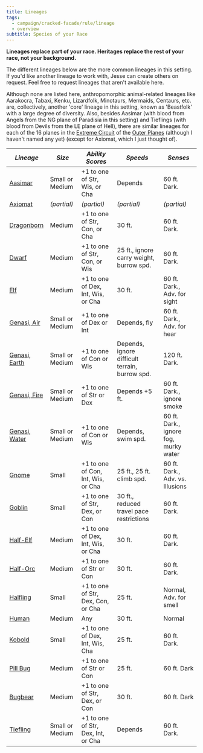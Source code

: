 ```yaml
---
title: Lineages
tags:
  - campaign/cracked-facade/rule/lineage
  - overview
subtitle: Species of your Race
---
```


**Lineages replace part of your race. Heritages replace the rest of your race, not your background.**

The different lineages below are the more common lineages in this setting. If you'd like another lineage to work with, Jesse can create others on request. Feel free to request lineages that aren't available here.

Although none are listed here, anthropomorphic animal-related lineages like Aarakocra, Tabaxi, Kenku, Lizardfolk, Minotaurs, Mermaids, Centaurs, etc. are, collectively, another 'core' lineage in this setting, known as 'Beastfolk' with a large degree of diversity. Also, besides Aasimar (with blood from Angels from the NG plane of Paradisia in this setting) and Tieflings (with blood from Devils from the LE plane of Hell), there are similar lineages for each of the 16 planes in the [Extreme Circuit](../../../place/plane/outer/extreme/index.md) of the [Outer Planes](../../../place/plane/outer/index.md) (although I haven't named any yet) (except for Axiomat, which I just thought of).

| ***Lineage***                    | ***Size***      | ***Ability Scores***               | ***Speeds***                                   | ***Senses***                          |
| -------------------------------- | --------------- | ---------------------------------- | ---------------------------------------------- | ------------------------------------- |
| [Aasimar](aasimar.md)            | Small or Medium | +1 to one of Str, Wis, or Cha      | Depends                                        | 60 ft. Dark.                          |
| [Axiomat](axiomat.md)            | *(partial)*     | *(partial)*                        | *(partial)*                                    | *(partial)*                           |
| [Dragonborn](dragonborn.md)      | Medium          | +1 to one of Str, Con, or Cha      | 30 ft.                                         | 60 ft. Dark.                          |
| [Dwarf](dwarf.md)                | Medium          | +1 to one of Str, Con, or Wis      | 25 ft., ignore carry weight, burrow spd.       | 60 ft. Dark.                          |
| [Elf](elf.md)                    | Medium          | +1 to one of Dex, Int, Wis, or Cha | 30 ft.                                         | 60 ft. Dark., Adv. for sight          |
| [Genasi, Air](genasi-air.md)     | Small or Medium | +1 to one of Dex or Int            | Depends, fly                                   | 60 ft. Dark., Adv. for hear           |
| [Genasi, Earth](genasi-earth.md) | Small or Medium | +1 to one of Con or Wis            | Depends, ignore difficult terrain, burrow spd. | 120 ft. Dark.                         |
| [Genasi, Fire](genasi-fire.md)   | Small or Medium | +1 to one of Str or Dex            | Depends +5 ft.                                 | 60 ft. Dark., ignore smoke            |
| [Genasi, Water](genasi-water.md) | Small or Medium | +1 to one of Con or Wis            | Depends, swim spd.                             | 60 ft. Dark., ignore fog, murky water |
| [Gnome](gnome.md)                | Small           | +1 to one of Con, Int, Wis, or Cha | 25 ft., 25 ft. climb spd.                      | 60 ft. Dark., Adv. vs. Illusions      |
| [Goblin](goblin.md)              | Small           | +1 to one of Str, Dex, or Con      | 30 ft., reduced travel pace restrictions       | 60 ft. Dark.                          |
| [Half-Elf](half-elf.md)          | Medium          | +1 to one of Dex, Int, Wis, or Cha | 30 ft.                                         | 60 ft. Dark.                          |
| [Half-Orc](half-orc.md)          | Medium          | +1 to one of Str or Con            | 30 ft.                                         | 60 ft. Dark.                          |
| [Halfling](halfling.md)          | Small           | +1 to one of Str, Dex, Con, or Cha | 25 ft.                                         | Normal, Adv. for smell                |
| [Human](human.md)                | Medium          | Any                                | 30 ft.                                         | Normal                                |
| [Kobold](kobold.md)              | Small           | +1 to one of Dex, Int, Wis, Cha    | 25 ft.                                         | 60 ft. Dark.                          |
| [Pill Bug](pill-bug.md)          | Medium          | +1 to one of Str or Con            | 25 ft.                                         | 60 ft. Dark                           |
| [Bugbear](bugbear.md)            | Medium          | +1 to one of Str, Dex, or Con      | 30 ft.                                         | 60 ft. Dark                           |
| [Tiefling](tiefling.md)          | Small or Medium | +1 to one of Str, Dex, Int, or Cha | Depends                                        | 60 ft. Dark.                          |
